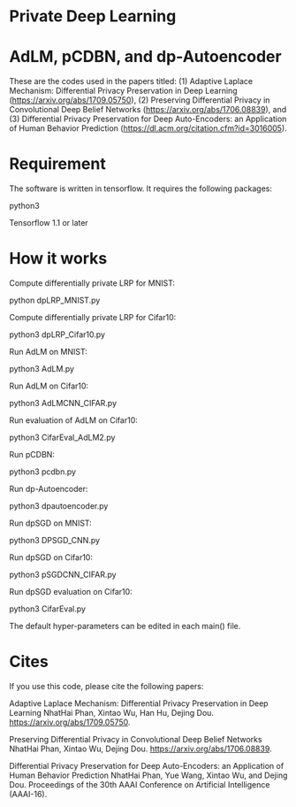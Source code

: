 # Private Deep Learning

# AdLM, pCDBN, and dp-Autoencoder

These are the codes used in the papers titled: (1) Adaptive Laplace Mechanism: Differential Privacy Preservation in Deep Learning (https://arxiv.org/abs/1709.05750), (2) Preserving Differential Privacy in Convolutional Deep Belief Networks (https://arxiv.org/abs/1706.08839), and (3) Differential Privacy Preservation for Deep Auto-Encoders: an Application of Human Behavior Prediction (https://dl.acm.org/citation.cfm?id=3016005). 

# Requirement
The software is written in tensorflow. It requires the following packages:

python3

Tensorflow 1.1 or later

# How it works
Compute differentially private LRP for MNIST:

python dpLRP_MNIST.py 

Compute differentially private LRP for Cifar10:

python3 dpLRP_Cifar10.py 

Run AdLM on MNIST:

python3 AdLM.py

Run AdLM on Cifar10:

python3 AdLMCNN_CIFAR.py

Run evaluation of AdLM on Cifar10:

python3 CifarEval_AdLM2.py

Run pCDBN:

python3 pcdbn.py

Run dp-Autoencoder:

python3 dpautoencoder.py

Run dpSGD on MNIST:

python3 DPSGD_CNN.py

Run dpSGD on Cifar10:

python3 pSGDCNN_CIFAR.py

Run dpSGD evaluation on Cifar10:

python3 CifarEval.py

The default hyper-parameters can be edited in each main() file.

# Cites
If you use this code, please cite the following papers:

Adaptive Laplace Mechanism: Differential Privacy Preservation in Deep Learning
NhatHai Phan, Xintao Wu, Han Hu, Dejing Dou. https://arxiv.org/abs/1709.05750.

Preserving Differential Privacy in Convolutional Deep Belief Networks
NhatHai Phan, Xintao Wu, Dejing Dou. https://arxiv.org/abs/1706.08839. 

Differential Privacy Preservation for Deep Auto-Encoders: an Application of Human Behavior Prediction
NhatHai Phan, Yue Wang, Xintao Wu, and Dejing Dou. Proceedings of the 30th AAAI Conference on Artificial Intelligence (AAAI-16).
